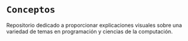 # **`Conceptos`**

Repositorio dedicado a proporcionar explicaciones visuales sobre una variedad de temas en programación y ciencias de la computación.
